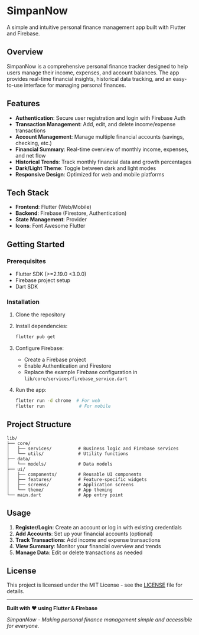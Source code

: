 

# SimpanNow

A simple and intuitive personal finance management app built with Flutter and Firebase.

## Overview

SimpanNow is a comprehensive personal finance tracker designed to help users manage their income, expenses, and account balances. The app provides real-time financial insights, historical data tracking, and an easy-to-use interface for managing personal finances.

## Features

- **Authentication**: Secure user registration and login with Firebase Auth
- **Transaction Management**: Add, edit, and delete income/expense transactions
- **Account Management**: Manage multiple financial accounts (savings, checking, etc.)
- **Financial Summary**: Real-time overview of monthly income, expenses, and net flow
- **Historical Trends**: Track monthly financial data and growth percentages
- **Dark/Light Theme**: Toggle between dark and light modes
- **Responsive Design**: Optimized for web and mobile platforms

## Tech Stack

- **Frontend**: Flutter (Web/Mobile)
- **Backend**: Firebase (Firestore, Authentication)
- **State Management**: Provider
- **Icons**: Font Awesome Flutter

## Getting Started

### Prerequisites

- Flutter SDK (>=2.19.0 <3.0.0)
- Firebase project setup
- Dart SDK

### Installation

1. Clone the repository
2. Install dependencies:
   ```bash
   flutter pub get
   ```
3. Configure Firebase:
   - Create a Firebase project
   - Enable Authentication and Firestore
   - Replace the example Firebase configuration in `lib/core/services/firebase_service.dart`

4. Run the app:
   ```bash
   flutter run -d chrome  # For web
   flutter run             # For mobile
   ```

## Project Structure

```
lib/
├── core/
│   ├── services/          # Business logic and Firebase services
│   └── utils/             # Utility functions
├── data/
│   └── models/            # Data models
├── ui/
│   ├── components/        # Reusable UI components
│   ├── features/          # Feature-specific widgets
│   ├── screens/           # Application screens
│   └── theme/             # App theming
└── main.dart              # App entry point
```

## Usage

1. **Register/Login**: Create an account or log in with existing credentials
2. **Add Accounts**: Set up your financial accounts (optional)
3. **Track Transactions**: Add income and expense transactions
4. **View Summary**: Monitor your financial overview and trends
5. **Manage Data**: Edit or delete transactions as needed

## License

This project is licensed under the MIT License - see the [LICENSE](LICENSE) file for details.

---

**Built with ❤️ using Flutter & Firebase**

*SimpanNow - Making personal finance management simple and accessible for everyone.*